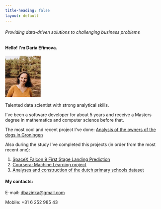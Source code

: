 ```yaml
---
title-heading: false
layout: default
---
```

###### Providing data-driven solutions to challenging business problems

#### Hello!  I'm Daria Efimova. 

![photo](photo.jpg)

Talented data scientist with strong analytical skills. 

I've been a software developer for about 5 years 
and receive a Masters degree in mathematics and computer science before that.

The most cool and recent project I've done:
    [Analysis of the owners of the dogs in Groningen](./Nederland/Gron_pet_analysis/index_dogs.html)



Also during the study I've completed this projects (in order from the most recent one):
1. [SpaceX Falcon 9 First Stage Landing Prediction](./SpaceXPrediction/index_spacex.html)
2. [Coursera: Machine Learning project](./MLCourseraProject.html)
3. [Analyses and construction of the dutch primary schools dataset](./school_data/index_school.html)







#### My contacts:

E-mail: dbazinka@gmail.com 

Mobile: +31 6 252 985 43

